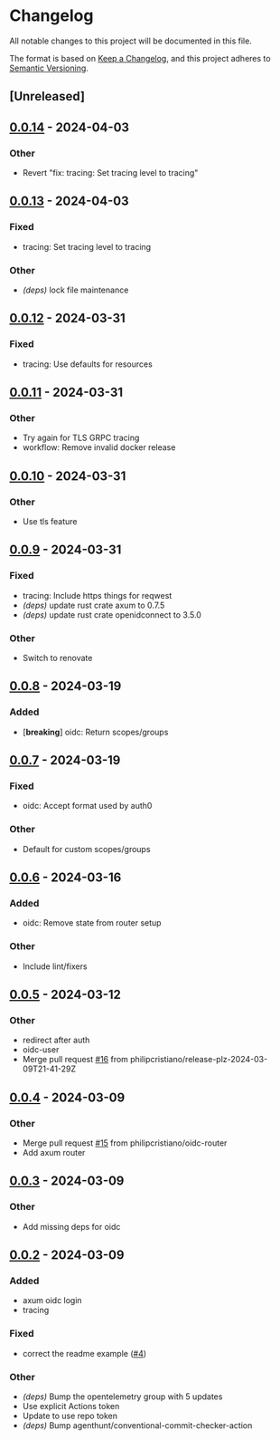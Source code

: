 # Changelog
All notable changes to this project will be documented in this file.

The format is based on [Keep a Changelog](https://keepachangelog.com/en/1.0.0/),
and this project adheres to [Semantic Versioning](https://semver.org/spec/v2.0.0.html).

## [Unreleased]

## [0.0.14](https://github.com/philipcristiano/rust_service_conventions/compare/v0.0.13...v0.0.14) - 2024-04-03

### Other
- Revert "fix: tracing: Set tracing level to tracing"

## [0.0.13](https://github.com/philipcristiano/rust_service_conventions/compare/v0.0.12...v0.0.13) - 2024-04-03

### Fixed
- tracing: Set tracing level to tracing

### Other
- *(deps)* lock file maintenance

## [0.0.12](https://github.com/philipcristiano/rust_service_conventions/compare/v0.0.11...v0.0.12) - 2024-03-31

### Fixed
- tracing: Use defaults for resources

## [0.0.11](https://github.com/philipcristiano/rust_service_conventions/compare/v0.0.10...v0.0.11) - 2024-03-31

### Other
- Try again for TLS GRPC tracing
- workflow: Remove invalid docker release

## [0.0.10](https://github.com/philipcristiano/rust_service_conventions/compare/v0.0.9...v0.0.10) - 2024-03-31

### Other
- Use tls feature

## [0.0.9](https://github.com/philipcristiano/rust_service_conventions/compare/v0.0.8...v0.0.9) - 2024-03-31

### Fixed
- tracing: Include https things for reqwest
- *(deps)* update rust crate axum to 0.7.5
- *(deps)* update rust crate openidconnect to 3.5.0

### Other
- Switch to renovate

## [0.0.8](https://github.com/philipcristiano/rust_service_conventions/compare/v0.0.7...v0.0.8) - 2024-03-19

### Added
- [**breaking**] oidc: Return scopes/groups

## [0.0.7](https://github.com/philipcristiano/rust_service_conventions/compare/v0.0.6...v0.0.7) - 2024-03-19

### Fixed
- oidc: Accept format used by auth0

### Other
- Default for custom scopes/groups

## [0.0.6](https://github.com/philipcristiano/rust_service_conventions/compare/v0.0.5...v0.0.6) - 2024-03-16

### Added
- oidc: Remove state from router setup

### Other
- Include lint/fixers

## [0.0.5](https://github.com/philipcristiano/rust_service_conventions/compare/v0.0.4...v0.0.5) - 2024-03-12

### Other
- redirect after auth
- oidc-user
- Merge pull request [#16](https://github.com/philipcristiano/rust_service_conventions/pull/16) from philipcristiano/release-plz-2024-03-09T21-41-29Z

## [0.0.4](https://github.com/philipcristiano/rust_service_conventions/compare/v0.0.3...v0.0.4) - 2024-03-09

### Other
- Merge pull request [#15](https://github.com/philipcristiano/rust_service_conventions/pull/15) from philipcristiano/oidc-router
- Add axum router

## [0.0.3](https://github.com/philipcristiano/rust_service_conventions/compare/v0.0.2...v0.0.3) - 2024-03-09

### Other
- Add missing deps for oidc

## [0.0.2](https://github.com/philipcristiano/rust_service_conventions/compare/v0.0.1...v0.0.2) - 2024-03-09

### Added
- axum oidc login
- tracing

### Fixed
- correct the readme example ([#4](https://github.com/philipcristiano/rust_service_conventions/pull/4))

### Other
- *(deps)* Bump the opentelemetry group with 5 updates
- Use explicit Actions token
- Update to use repo token
- *(deps)* Bump agenthunt/conventional-commit-checker-action
